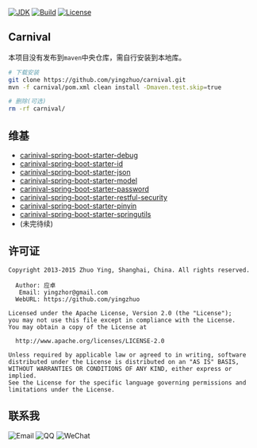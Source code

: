 [![JDK](http://img.shields.io/badge/JDK-v8.0-yellow.svg)](http://www.oracle.com/technetwork/java/javase/downloads/index.html)
[![Build](http://img.shields.io/badge/Build-Maven_2-green.svg)](https://maven.apache.org/)
[![License](http://img.shields.io/badge/License-Apache_2-red.svg)](http://www.apache.org/licenses/LICENSE-2.0)

Carnival
---

本项目没有发布到`maven`中央仓库，需自行安装到本地库。

```bash
# 下载安装
git clone https://github.com/yingzhuo/carnival.git
mvn -f carnival/pom.xml clean install -Dmaven.test.skip=true

# 删除(可选)
rm -rf carnival/
```

维基
---

* [carinival-spring-boot-starter-debug](https://github.com/yingzhuo/carnival/tree/master/carnival-spring-boot-starter-debug)
* [carinival-spring-boot-starter-id](https://github.com/yingzhuo/carnival/tree/master/carnival-spring-boot-starter-id)
* [carinival-spring-boot-starter-json](https://github.com/yingzhuo/carnival/tree/master/carnival-spring-boot-starter-json)
* [carinival-spring-boot-starter-model](https://github.com/yingzhuo/carnival/tree/master/carnival-spring-boot-starter-model)
* [carinival-spring-boot-starter-password](https://github.com/yingzhuo/carnival/tree/master/carnival-spring-boot-starter-password)
* [carinival-spring-boot-starter-restful-security](https://github.com/yingzhuo/carnival/tree/master/carnival-spring-boot-starter-restful-security)
* [carinival-spring-boot-starter-pinyin](https://github.com/yingzhuo/carnival/tree/master/carnival-spring-boot-starter-pinyin)
* [carinival-spring-boot-starter-springutils](https://github.com/yingzhuo/carnival/tree/master/carnival-spring-boot-starter-springutils)
* (未完待续)

许可证
---

```
Copyright 2013-2015 Zhuo Ying, Shanghai, China. All rights reserved.

  Author: 应卓
   Email: yingzhor@gmail.com
  WebURL: https://github.com/yingzhuo

Licensed under the Apache License, Version 2.0 (the "License");
you may not use this file except in compliance with the License.
You may obtain a copy of the License at

  http://www.apache.org/licenses/LICENSE-2.0

Unless required by applicable law or agreed to in writing, software
distributed under the License is distributed on an "AS IS" BASIS,
WITHOUT WARRANTIES OR CONDITIONS OF ANY KIND, either express or implied.
See the License for the specific language governing permissions and
limitations under the License.
```

联系我
----
![Email](http://img.shields.io/badge/Email-yingzhor@gmail.com-blue.svg)
![QQ](http://img.shields.io/badge/QQ-23007067-blue.svg)
![WeChat](http://img.shields.io/badge/WeChat-yingzhor-blue.svg)
